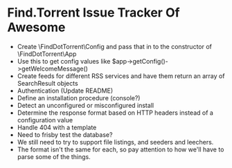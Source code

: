 Find.Torrent Issue Tracker Of Awesome
=====================================

* Create \FindDotTorrent\Config and pass that in to the constructor of \FindDotTorrent\App
 * Use this to get config values like $app->getConfig()->getWelcomeMessage()
* Create feeds for different RSS services and have them return an array of SearchResult objects
* Authentication (Update README)
* Define an installation procedure (console?)
 * Detect an unconfigured or misconfigured install
* Determine the response format based on HTTP headers instead of a configuration value
* Handle 404 with a template
* Need to frisby test the database?
* We still need to try to support file listings, and seeders and leechers.
 * The format isn't the same for each, so pay attention to how we'll have to parse some of the things.
